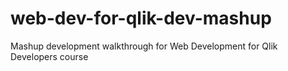 # web-dev-for-qlik-dev-mashup
Mashup development walkthrough for Web Development for Qlik Developers course
